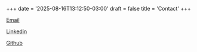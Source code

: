 +++
date = '2025-08-16T13:12:50-03:00'
draft = false
title = 'Contact'
+++

[Email](mailto:winiciusab12@gmail.com)

[Linkedin](https://linkedin.com/in/winiciusbezerra)

[Github](https://github.com/winiciusallan)
